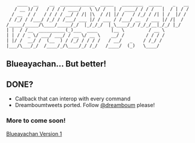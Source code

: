 ```
    ____  __    __  _____________  _____   ________  _____    _   __
   / __ )/ /   / / / / ____/   \ \/ /   | / ____/ / / /   |  / | / /
  / __  / /   / / / / __/ / /| |\  / /| |/ /   / /_/ / /| | /  |/ /
 / /_/ / /___/ /_/ / /___/ ___ |/ / ___ / /___/ __  / ___ |/ /|  /
/_____/_____/\____/_____/_/  |_/_/_/  |_\____/_/ /_/_/__|_/_/ |_/
| |  / /__  __________(_)___  ____     |__ \         / __ \
| | / / _ \/ ___/ ___/ / __ \/ __ \    __/ /        / / / /
| |/ /  __/ /  (__  ) / /_/ / / / /   / __/   _    / /_/ /
|___/\___/_/  /____/_/\____/_/ /_/   /____/  (_)   \____/
```
## Blueayachan... But better!

## DONE?
* Callback that can interop with every command
* Dreamboumtweets ported. Follow [@dreamboum](https://twitter.com/Dreamboum) please!

### More to come soon!
[Blueayachan Version 1](https://github.com/electra13x7777/blueayachan)